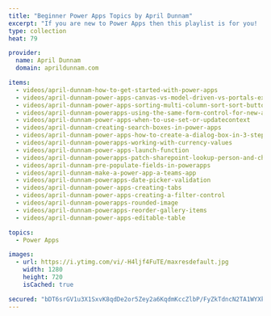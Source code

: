 ```yaml
---
title: "Beginner Power Apps Topics by April Dunnam"
excerpt: "If you are new to Power Apps then this playlist is for you!  It's full of beginner level Power Apps topics to get you started building low code apps"
type: collection
heat: 79

provider:
  name: April Dunnam
  domain: aprildunnam.com

items:
  - videos/april-dunnam-how-to-get-started-with-power-apps
  - videos/april-dunnam-power-apps-canvas-vs-model-driven-vs-portals-explained
  - videos/april-dunnam-power-apps-sorting-multi-column-sort-sort-button-sort-and-filter
  - videos/april-dunnam-powerapps-using-the-same-form-control-for-new-and-edit
  - videos/april-dunnam-power-apps-when-to-use-set-or-updatecontext
  - videos/april-dunnam-creating-search-boxes-in-power-apps
  - videos/april-dunnam-power-apps-how-to-create-a-dialog-box-in-3-steps
  - videos/april-dunnam-powerapps-working-with-currency-values
  - videos/april-dunnam-power-apps-launch-function
  - videos/april-dunnam-powerapps-patch-sharepoint-lookup-person-and-choice-fields
  - videos/april-dunnam-pre-populate-fields-in-powerapps
  - videos/april-dunnam-make-a-power-app-a-teams-app
  - videos/april-dunnam-powerapps-date-picker-validation
  - videos/april-dunnam-power-apps-creating-tabs
  - videos/april-dunnam-power-apps-creating-a-filter-control
  - videos/april-dunnam-powerapps-rounded-image
  - videos/april-dunnam-powerapps-reorder-gallery-items
  - videos/april-dunnam-power-apps-editable-table

topics:
  - Power Apps

images:
  - url: https://i.ytimg.com/vi/-H4ljf4FuTE/maxresdefault.jpg
    width: 1280
    height: 720
    isCached: true

secured: "bDT6srGV1u3X1SxvK8qdDe2or5Zey2a6KqdmKccZlbP/FyZkTdncN2TA1WYXkmRmc89C0IBMYIemLi9epjtBwgKhBh/QS2Gf2RdDueWSvHY0Gd2RLgpNIrpYTNILcVNFffJE1eS0M88tH6wFQ5t4Ko+N57AvhPJKkgt2bUYjNCuHOyYQ2EGAKsvUhZnuzeU7xRJPDw9w8ruHSCac4xbtGpPPUG6TjQJ9cHvYg0i8z/73zCu/OppPVOZsYzeYiW4fnGNbcaWQC50mhtQa/SlbBSO19iwbARLwN23tVrveZu+sqbpAC4R+wfryYBSptoMWm5eUEdGGfCan7Wuwu5MuuomePySees0SkNqOgLTVdRk=;twdKGhE3VVleZqJkSMUMWQ=="
---
```



